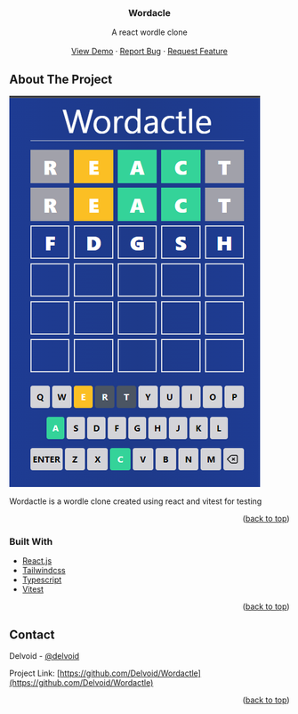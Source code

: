 <div id="top"></div>

<!-- PROJECT LOGO -->
<br />
<div align="center">

  <h3 align="center">Wordacle</h3>

  <p align="center">
    A react wordle clone
    <br />
    <br />
    <a href="https://github.com/Delvoid/Wordactle">View Demo</a>
    ·
    <a href="https://github.com/Delvoid/Wordactle/issues">Report Bug</a>
    ·
    <a href="https://github.com/Delvoid/Wordactle/issues">Request Feature</a>
  </p>
</div>

<!-- ABOUT THE PROJECT -->

## About The Project

![Wordactle screen shot](/src/images/wordle.png)

Wordactle is a wordle clone created using react and vitest for testing

<p align="right">(<a href="#top">back to top</a>)</p>

### Built With

- [React.js](https://reactjs.org/)
- [Tailwindcss](https://tailwindcss.com/)
- [Typescript](https://www.typescriptlang.org/)
- [Vitest](https://vitest.dev/)

<p align="right">(<a href="#top">back to top</a>)</p>

<!-- CONTACT -->

## Contact

Delvoid - [@delvoid](https://twitter.com/delvoid)

Project Link: [https://github.com/Delvoid/Wordactle](https://github.com/Delvoid/Wordactle)

<p align="right">(<a href="#top">back to top</a>)</p>
